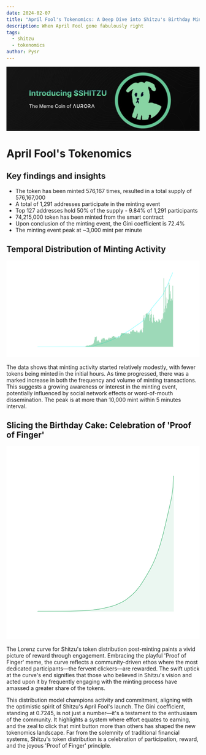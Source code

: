 ```yaml
---
date: 2024-02-07
title: "April Fool's Tokenomics: A Deep Dive into Shitzu's Birthday Minting Fiesta"
description: When April Fool gone fabulously right
tags:
  - shitzu
  - tokenomics
author: Pysr
---
```

![Thumbnail](./thumbnail.jpg)

# April Fool's Tokenomics

## Key findings and insights

- The token has been minted 576,167 times, resulted in a total supply of 576,167,000
- A total of 1,291 addresses participate in the minting event
- Top 127 addresses hold 50% of the supply - 9.84% of 1,291 participants
- 74,215,000 token has been minted from the smart contract
- Upon conclusion of the minting event, the Gini coefficient is 72.4%
- The minting event peak at ~3,000 mint per minute

## Temporal Distribution of Minting Activity

![Temporal Distribution 5 minutes bin](minting.png)

The data shows that minting activity started relatively modestly, with fewer tokens being minted in the initial hours. As time progressed, there was a marked increase in both the frequency and volume of minting transactions. This suggests a growing awareness or interest in the minting event, potentially influenced by social network effects or word-of-mouth dissemination. The peak is at more than 10,000 mint within 5 minutes interval. 

## Slicing the Birthday Cake: Celebration of 'Proof of Finger'

![Lorenz Curve After Mint ended](lorenz.png)

The Lorenz curve for Shitzu's token distribution post-minting paints a vivid picture of reward through engagement. Embracing the playful 'Proof of Finger' meme, the curve reflects a community-driven ethos where the most dedicated participants—the fervent clickers—are rewarded. The swift uptick at the curve's end signifies that those who believed in Shitzu's vision and acted upon it by frequently engaging with the minting process have amassed a greater share of the tokens.

This distribution model champions activity and commitment, aligning with the optimistic spirit of Shitzu's April Fool's launch. The Gini coefficient, standing at 0.7245, is not just a number—it's a testament to the enthusiasm of the community. It highlights a system where effort equates to earning, and the zeal to click that mint button more than others has shaped the new tokenomics landscape. Far from the solemnity of traditional financial systems, Shitzu's token distribution is a celebration of participation, reward, and the joyous 'Proof of Finger' principle.


